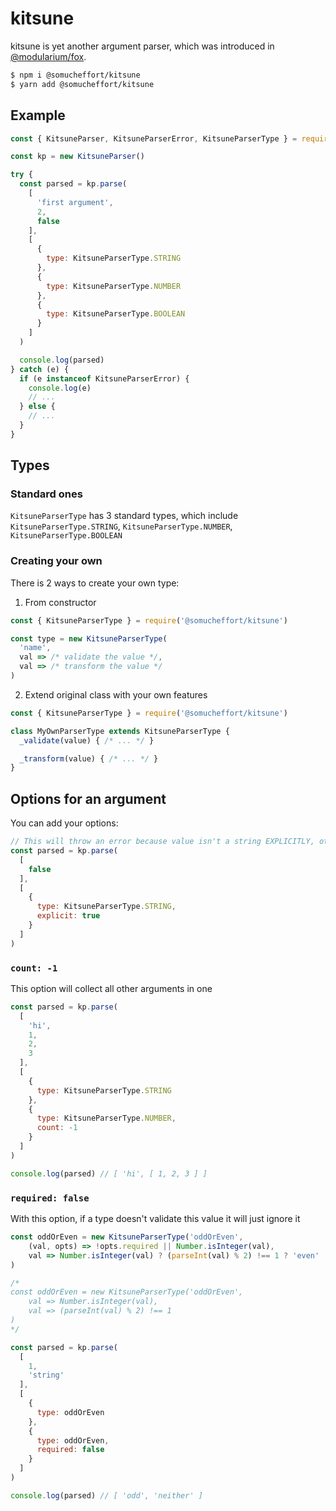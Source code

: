 # kitsune
kitsune is yet another argument parser, which was introduced in [@modularium/fox](https://github.com/modularium/fox).

```sh
$ npm i @somucheffort/kitsune
$ yarn add @somucheffort/kitsune
```

## Example

```js
const { KitsuneParser, KitsuneParserError, KitsuneParserType } = require('@somucheffort/kitsune')

const kp = new KitsuneParser()

try {
  const parsed = kp.parse(
    [
      'first argument', 
      2,
      false
    ], 
    [
      {
        type: KitsuneParserType.STRING
      }, 
      {
        type: KitsuneParserType.NUMBER
      }, 
      {
        type: KitsuneParserType.BOOLEAN
      }
    ]
  )

  console.log(parsed)
} catch (e) {
  if (e instanceof KitsuneParserError) {
    console.log(e)
    // ...
  } else {
    // ...
  }
}
```

## Types

### Standard ones
`KitsuneParserType` has 3 standard types, which include `KitsuneParserType.STRING`, `KitsuneParserType.NUMBER`, `KitsuneParserType.BOOLEAN`

### Creating your own
There is 2 ways to create your own type:

1. From constructor
```js
const { KitsuneParserType } = require('@somucheffort/kitsune')

const type = new KitsuneParserType(
  'name', 
  val => /* validate the value */,
  val => /* transform the value */
)
```

2. Extend original class with your own features
```js
const { KitsuneParserType } = require('@somucheffort/kitsune')

class MyOwnParserType extends KitsuneParserType {
  _validate(value) { /* ... */ }

  _transform(value) { /* ... */ }
}
```

## Options for an argument

You can add your options:
```js
// This will throw an error because value isn't a string EXPLICITLY, otherwise it will transform any object to string value
const parsed = kp.parse(
  [
    false
  ], 
  [
    {
      type: KitsuneParserType.STRING,
      explicit: true
    }
  ]
)
```

### `count: -1`
This option will collect all other arguments in one
```js
const parsed = kp.parse(
  [
    'hi',
    1,
    2,
    3
  ], 
  [
    {
      type: KitsuneParserType.STRING
    },
    {
      type: KitsuneParserType.NUMBER,
      count: -1
    }
  ]
)

console.log(parsed) // [ 'hi', [ 1, 2, 3 ] ]
```

### `required: false`
With this option, if a type doesn't validate this value it will just ignore it
```js
const oddOrEven = new KitsuneParserType('oddOrEven', 
    (val, opts) => !opts.required || Number.isInteger(val), 
    val => Number.isInteger(val) ? (parseInt(val) % 2) !== 1 ? 'even' : 'odd' : 'neither'
)

/*
const oddOrEven = new KitsuneParserType('oddOrEven', 
    val => Number.isInteger(val), 
    val => (parseInt(val) % 2) !== 1
)
*/

const parsed = kp.parse(
  [
    1,
    'string'
  ], 
  [
    {
      type: oddOrEven
    },
    {
      type: oddOrEven,
      required: false
    }
  ]
)

console.log(parsed) // [ 'odd', 'neither' ]
```